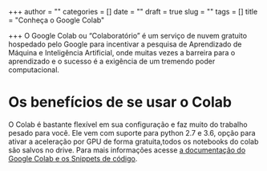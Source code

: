 +++
author = ""
categories = []
date = ""
draft = true
slug = ""
tags = []
title = "Conheça o Google Colab"

+++
O Google Colab ou “Colaboratório” é um serviço de nuvem gratuito hospedado pelo Google para incentivar a pesquisa de Aprendizado de Máquina e Inteligência Artificial, onde muitas vezes a barreira para o aprendizado e o sucesso é a exigência de um tremendo poder computacional.

# Os benefícios de se usar o Colab

O Colab é bastante flexível em sua configuração e faz muito do trabalho pesado para você. Ele vem com suporte para python 2.7 e 3.6, opção para ativar a aceleração por GPU de forma gratuita,todos os notebooks do colab são salvos no drive. Para mais informações acesse [a documentação do Google Colab e os Snippets de código](https://colab.research.google.com/notebooks/welcome.ipynb).

 